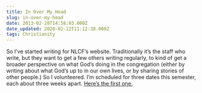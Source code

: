 ```yaml
---
title: In Over My Head
slug: in-over-my-head
date: 2013-02-28T14:58:03.000Z
date_updated: 2020-02-12T11:12:38.000Z
tags: Christianity
---
```


So I’ve started writing for NLCF’s website. Traditionally it’s the staff who write, but they want to get a few others writing regularly, to kind of get a broader perspective on what God’s doing in the congregation (either by writing about what God’s up to in our own lives, or by sharing stories of other people.) So I volunteered. I’m scheduled for three dates this semester, each about three weeks apart. [Here’s the first one.](https://www.nlcf.net/latest-news/blog/in-over-my-head/)
